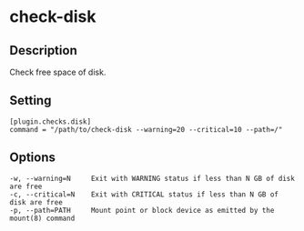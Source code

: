 # check-disk

## Description

Check free space of disk.

## Setting

```
[plugin.checks.disk]
command = "/path/to/check-disk --warning=20 --critical=10 --path=/"
```

## Options

```
-w, --warning=N     Exit with WARNING status if less than N GB of disk are free
-c, --critical=N    Exit with CRITICAL status if less than N GB of disk are free
-p, --path=PATH     Mount point or block device as emitted by the mount(8) command
```
